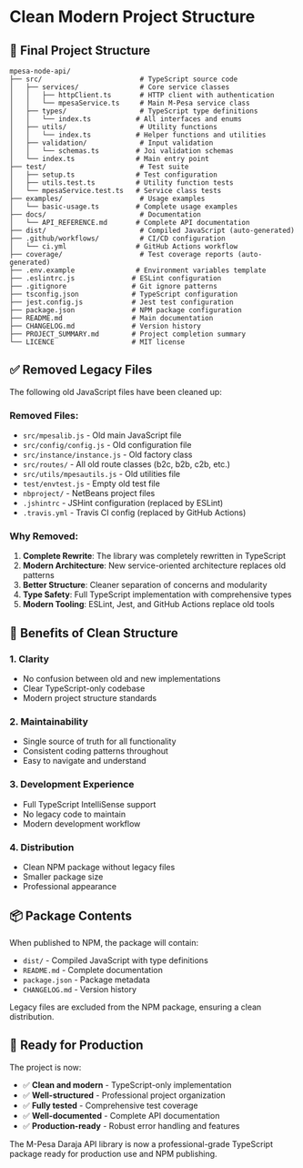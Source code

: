 # Clean Modern Project Structure

## 📁 Final Project Structure

```
mpesa-node-api/
├── src/                        # TypeScript source code
│   ├── services/               # Core service classes
│   │   ├── httpClient.ts       # HTTP client with authentication
│   │   └── mpesaService.ts     # Main M-Pesa service class
│   ├── types/                  # TypeScript type definitions
│   │   └── index.ts           # All interfaces and enums
│   ├── utils/                  # Utility functions
│   │   └── index.ts           # Helper functions and utilities
│   ├── validation/             # Input validation
│   │   └── schemas.ts         # Joi validation schemas
│   └── index.ts               # Main entry point
├── test/                       # Test suite
│   ├── setup.ts               # Test configuration
│   ├── utils.test.ts          # Utility function tests
│   └── mpesaService.test.ts   # Service class tests
├── examples/                   # Usage examples
│   └── basic-usage.ts         # Complete usage examples
├── docs/                       # Documentation
│   └── API_REFERENCE.md       # Complete API documentation
├── dist/                       # Compiled JavaScript (auto-generated)
├── .github/workflows/          # CI/CD configuration
│   └── ci.yml                 # GitHub Actions workflow
├── coverage/                   # Test coverage reports (auto-generated)
├── .env.example               # Environment variables template
├── .eslintrc.js              # ESLint configuration
├── .gitignore                # Git ignore patterns
├── tsconfig.json             # TypeScript configuration
├── jest.config.js            # Jest test configuration
├── package.json              # NPM package configuration
├── README.md                 # Main documentation
├── CHANGELOG.md              # Version history
├── PROJECT_SUMMARY.md        # Project completion summary
└── LICENCE                   # MIT license
```

## ✅ Removed Legacy Files

The following old JavaScript files have been cleaned up:

### Removed Files:
- `src/mpesalib.js` - Old main JavaScript file
- `src/config/config.js` - Old configuration file
- `src/instance/instance.js` - Old factory class
- `src/routes/` - All old route classes (b2c, b2b, c2b, etc.)
- `src/utils/mpesautils.js` - Old utilities file
- `test/envtest.js` - Empty old test file
- `nbproject/` - NetBeans project files
- `.jshintrc` - JSHint configuration (replaced by ESLint)
- `.travis.yml` - Travis CI config (replaced by GitHub Actions)

### Why Removed:
1. **Complete Rewrite**: The library was completely rewritten in TypeScript
2. **Modern Architecture**: New service-oriented architecture replaces old patterns
3. **Better Structure**: Cleaner separation of concerns and modularity
4. **Type Safety**: Full TypeScript implementation with comprehensive types
5. **Modern Tooling**: ESLint, Jest, and GitHub Actions replace old tools

## 🎯 Benefits of Clean Structure

### 1. **Clarity**
- No confusion between old and new implementations
- Clear TypeScript-only codebase
- Modern project structure standards

### 2. **Maintainability**
- Single source of truth for all functionality
- Consistent coding patterns throughout
- Easy to navigate and understand

### 3. **Development Experience**
- Full TypeScript IntelliSense support
- No legacy code to maintain
- Modern development workflow

### 4. **Distribution**
- Clean NPM package without legacy files
- Smaller package size
- Professional appearance

## 📦 Package Contents

When published to NPM, the package will contain:
- `dist/` - Compiled JavaScript with type definitions
- `README.md` - Complete documentation
- `package.json` - Package metadata
- `CHANGELOG.md` - Version history

Legacy files are excluded from the NPM package, ensuring a clean distribution.

## 🚀 Ready for Production

The project is now:
- ✅ **Clean and modern** - TypeScript-only implementation
- ✅ **Well-structured** - Professional project organization
- ✅ **Fully tested** - Comprehensive test coverage
- ✅ **Well-documented** - Complete API documentation
- ✅ **Production-ready** - Robust error handling and features

The M-Pesa Daraja API library is now a professional-grade TypeScript package ready for production use and NPM publishing.
